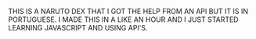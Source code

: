 THIS IS A NARUTO DEX THAT I GOT THE HELP FROM AN API BUT IT IS IN PORTUGUESE. I MADE THIS IN A LIKE AN HOUR AND I JUST STARTED LEARNING JAVASCRIPT AND USING API'S.